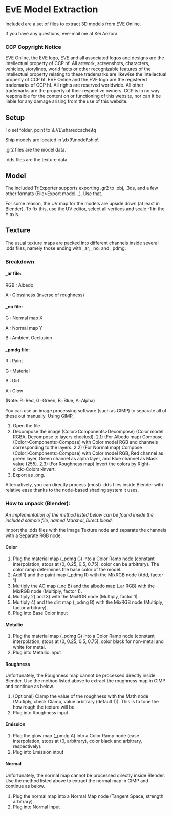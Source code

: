 # EvE Model Extraction
Included are a set of files to extract 3D models from EVE Online.

If you have any questions, eve-mail me at Kei Aozora.

### CCP Copyright Notice

EVE Online, the EVE logo, EVE and all associated logos and designs are the intellectual property of CCP hf. All artwork, screenshots, characters, vehicles, storylines, world facts or other recognizable features of the intellectual property relating to these trademarks are likewise the intellectual property of CCP hf. EVE Online and the EVE logo are the registered trademarks of CCP hf. All rights are reserved worldwide. All other trademarks are the property of their respective owners. CCP is in no way responsible for the content on or functioning of this website, nor can it be liable for any damage arising from the use of this website.

## Setup
To set folder, point to \EVE\sharedcache\tq

Ship models are located in \dx9\model\ship\

.gr2 files are the model data.

.dds files are the texture data.

## Model
The included TriExporter supports exporting .gr2 to .obj, .3ds, and a few other formats (File>Export model...). Use that.

For some reason, the UV map for the models are upside down (at least in Blender). To fix this, use the UV editor, select all vertices and scale -1 in the Y axis. 

## Texture
The usual texture maps are packed into different channels inside several .dds files, namely those ending with \_ar, \_no, and \_pdmg.

### Breakdown

#### \_ar file:

RGB : Albedo

A   : Glossiness (inverse of roughness)

#### \_no file:

G   : Normal map X

A   : Normal map Y

B   : Ambient Occlusion

#### \_pmdg file:

R   : Paint

G   : Material

B   : Dirt

A   : Glow

(Note: R=Red, G=Green, B=Blue, A=Alpha)

You can use an image processing software (such as GIMP) to separate all of these out manually. Using GIMP,

1) Open the file
2) Decompose the image (Color>Components>Decompose) (Color model RGBA, Decompose to layers checked).
2.1) (For Albedo map) Compose (Color>Components>Compose) with Color model RGB and channels corresponding to the layers.
2.2) (For Normal map) Compose (Color>Components>Compose) with Color model RGB, Red channel as green layer, Green channel as alpha layer, and Blue channel as Mask value (255).
2.3) (For Roughness map) Invert the colors by Right-click>Colors>Invert.
4) Export as .png.

Alternatively, you can directly process (most) .dds files inside Blender with relative ease thanks to the node-based shading system it uses.

### How to unpack (Blender):

_An implementation of the method listed below can be found inside the included sample file, named Marshal_Direct.blend._

Import the .dds files with the Image Texture node and separate the channels with a Separate RGB node.

#### Color
1) Plug the material map (\_pdmg G) into a Color Ramp node (constant interpolation, stops at (0, 0.25, 0.5, 0.75), color can be arbitrary). The color ramp determines the base color of the model.
2) Add 1) and the paint map (\_pdmg R) with the MixRGB node (Add, factor 1).
3) Multiply the AO map (\_no B) and the albedo map (\_ar RGB) with the MixRGB node (Multiply, factor 1).
4) Multiply 2) and 3) with the MixRGB node (Multiply, factor 1).
5) Multiply 4) and the dirt map (\_pdmg B) with the MixRGB node (Multiply, factor arbitrary).
6) Plug into Base Color input

#### Metallic
1) Plug the material map (\_pdmg G) into a Color Ramp node (constant interpolation, stops at (0, 0.25, 0.5, 0.75), color black for non-metal and white for metal.
2) Plug into Metallic input

#### Roughness
Unfortunately, the Roughness map cannot be processed directly inside Blender. Use the method listed above to extract the roughness map in GIMP and continue as below.

1) (Optional) Clamp the value of the roughness with the Math node (Multiply, check Clamp, value arbitrary (default 1)). This is to tone the how rough the texture will be.
2) Plug into Roughness input


#### Emission
1) Plug the glow map (\_pmdg A) into a Color Ramp node (ease interpolation, stops at (0, arbitrary), color black and arbitrary, respectively).
2) Plug into Emission input

#### Normal
Unfortunately, the normal map cannot be processed directly inside Blender. Use the method listed above to extract the normal map in GIMP and continue as below.

1) Plug the normal map into a Normal Map node (Tangent Space, strength arbitrary)
2) Plug into Normal input
